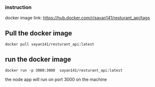 ### instruction
docker image link: https://hub.docker.com/r/sayan141/resturant_api/tags
## Pull the docker image
```
docker pull sayan141/resturant_api:latest
```
## run the docker image
```
docker run -p 3000:3000  sayan141/resturant_api:latest
```
the node app will run on port 3000 on the machine
